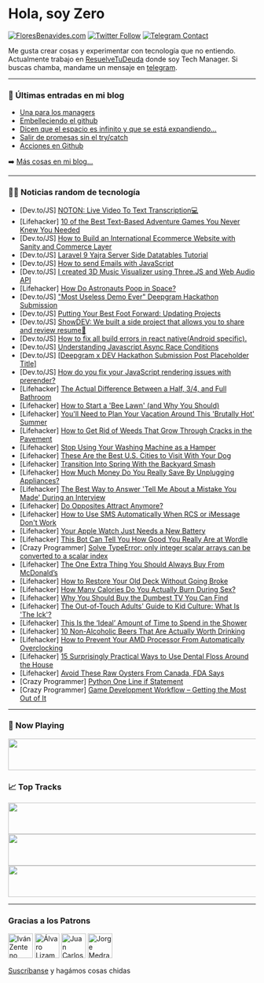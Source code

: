 # Hola, soy Zero

[![FloresBenavides.com](https://img.shields.io/website?down_message=oops&label=MiBlog&style=for-the-badge&up_message=online&url=https%3A%2F%2Ffloresbenavides.com)](https://floresbenavides.com) [![Twitter Follow](https://img.shields.io/twitter/follow/ZeroDragon?color=%231DA1F2&label=Follow&logo=twitter&logoColor=ffffff&style=for-the-badge)](https://twitter.com/zerodragon) [![Telegram Contact](https://img.shields.io/badge/escr%C3%ADbeme-ZeroDragon-%2326A5E4?style=for-the-badge&logo=telegram)](https://t.me/zerodragon)

Me gusta crear cosas y experimentar con tecnología que no entiendo.
Actualmente trabajo en [ResuelveTuDeuda](http://github.com/resuelve) donde soy Tech Manager.
Si buscas chamba, mandame un mensaje en [telegram](https://t.me/zerodragon).

---

### 📕 Últimas entradas en mi blog
<!-- BLOG-POST-LIST:START -->
- [Una para los managers](https://floresbenavides.com/una-para-los-managers/)
- [Embelleciendo el github](https://floresbenavides.com/embelleciendo-el-github/)
- [Dicen que el espacio es infinito y que se está expandiendo…](https://floresbenavides.com/dicen-que-el-espacio-es-infinito-y-que-se-esta-expandiendo/)
- [Salir de promesas sin el try/catch](https://floresbenavides.com/salir-de-promesas-sin-el-try-catch/)
- [Acciones en Github](https://floresbenavides.com/acciones-en-github/)
<!-- BLOG-POST-LIST:END -->

➡️ [Más cosas en mi blog...](https://floresbenavides.com)

---

### 👨‍💻 Noticias random de tecnología
<!-- TECH-POSTS:START -->
- [Dev.to/JS] [NOTON: Live Video To Text Transcription💻](https://dev.to/soham0047/noton-live-video-to-text-transcription-ka0)
- [Lifehacker] [10 of the Best Text-Based Adventure Games You Never Knew You Needed](https://lifehacker.com/10-of-the-best-text-based-adventure-games-you-never-kne-1848770935)
- [Dev.to/JS] [How to Build an International Ecommerce Website with Sanity and Commerce Layer](https://dev.to/bolajiayodeji/how-to-build-an-international-ecommerce-website-with-sanity-and-commerce-layer-555a)
- [Dev.to/JS] [Laravel 9 Yajra Server Side Datatables Tutorial](https://dev.to/sureshramani/laravel-9-yajra-server-side-datatables-tutorial-1bgd)
- [Dev.to/JS] [How to send Emails with JavaScript](https://dev.to/alexandramt/how-to-send-emails-with-javascript-ie3)
- [Dev.to/JS] [I created 3D Music Visualizer using Three.JS and Web Audio API](https://dev.to/l1ve4code/i-created-3d-music-visualizer-using-threejs-and-web-audio-api-1p83)
- [Lifehacker] [How Do Astronauts Poop in Space?](https://lifehacker.com/how-do-astronauts-shit-in-space-1848770799)
- [Dev.to/JS] [&quot;Most Useless Demo Ever&quot; Deepgram Hackathon Submission](https://dev.to/jzombie/most-useless-demo-ever-deepgram-hackathon-submission-54jn)
- [Dev.to/JS] [Putting Your Best Foot Forward: Updating Projects](https://dev.to/melguachun/putting-your-best-foot-forward-updating-projects-278n)
- [Dev.to/JS] [ShowDEV: We built a side project that allows you to share and review resume🧾](https://dev.to/namanvyas/showdev-we-built-a-side-project-that-allows-you-to-share-and-review-resume-3138)
- [Dev.to/JS] [How to fix all build errors in react native&lpar;Android specific&rpar;.](https://dev.to/stan6453/how-to-fix-all-build-errors-in-react-nativeandroid-specific-241f)
- [Dev.to/JS] [Understanding Javascript Async Race Conditions](https://dev.to/devsimplicity/understanding-javascript-async-race-conditions-19oh)
- [Dev.to/JS] [[Deepgram x DEV Hackathon Submission Post Placeholder Title]](https://dev.to/ernest2026/deepgram-x-dev-hackathon-submission-post-placeholder-title-46oh)
- [Dev.to/JS] [How do you fix your JavaScript rendering issues with prerender?](https://dev.to/xahin289/how-do-you-fix-your-javascript-rendering-issues-with-prerender-2ce5)
- [Lifehacker] [The Actual Difference Between a Half, 3/4, and Full Bathroom](https://lifehacker.com/the-actual-difference-between-a-half-3-4-and-full-bat-1848773483)
- [Lifehacker] [How to Start a &#39;Bee Lawn&#39; &lpar;and Why You Should&rpar;](https://lifehacker.com/how-to-start-a-bee-lawn-and-why-you-should-1848773490)
- [Lifehacker] [You&#39;ll Need to Plan Your Vacation Around This &#39;Brutally Hot&#39; Summer](https://lifehacker.com/youll-need-to-plan-your-vacation-around-this-brutally-h-1848773494)
- [Lifehacker] [How to Get Rid of Weeds That Grow Through Cracks in the Pavement](https://lifehacker.com/how-to-get-rid-of-weeds-that-grow-through-cracks-in-the-1848771475)
- [Lifehacker] [Stop Using Your Washing Machine as a Hamper](https://lifehacker.com/stop-using-your-washing-machine-as-a-hamper-1848771464)
- [Lifehacker] [These Are the Best U.S. Cities to Visit With Your Dog](https://lifehacker.com/these-are-the-best-u-s-cities-to-visit-with-your-dog-1848771493)
- [Lifehacker] [Transition Into Spring With the Backyard Smash](https://lifehacker.com/transition-into-spring-with-the-backyard-smash-1848770356)
- [Lifehacker] [How Much Money Do You Really Save By Unplugging Appliances?](https://lifehacker.com/how-much-money-do-you-really-save-by-unplugging-applian-1848763594)
- [Lifehacker] [The Best Way to Answer &#39;Tell Me About a Mistake You Made&#39; During an Interview](https://lifehacker.com/the-best-way-to-answer-tell-me-about-a-mistake-you-made-1848770251)
- [Lifehacker] [Do Opposites Attract Anymore?](https://lifehacker.com/do-opposites-attract-anymore-1848728003)
- [Lifehacker] [How to Use SMS Automatically When RCS or iMessage Don&#39;t Work](https://lifehacker.com/how-to-use-sms-automatically-when-rcs-or-imessage-dont-1848768400)
- [Lifehacker] [Your Apple Watch Just Needs a New Battery](https://lifehacker.com/your-apple-watch-just-needs-a-new-battery-1848769007)
- [Lifehacker] [This Bot Can Tell You How Good You Really Are at Wordle](https://lifehacker.com/this-bot-can-tell-you-how-good-you-really-are-at-wordle-1848769075)
- [Crazy Programmer] [Solve TypeError: only integer scalar arrays can be converted to a scalar index](https://www.thecrazyprogrammer.com/2022/04/only-integer-scalar-arrays-can-be-converted-to-a-scalar-index.html)
- [Lifehacker] [The One Extra Thing You Should Always Buy From McDonald’s](https://lifehacker.com/the-one-extra-thing-you-should-always-buy-from-mcdonald-1848765527)
- [Lifehacker] [How to Restore Your Old Deck Without Going Broke](https://lifehacker.com/how-to-restore-your-old-deck-without-going-broke-1848764994)
- [Lifehacker] [How Many Calories Do You Actually Burn During Sex?](https://lifehacker.com/how-many-calories-do-you-actually-burn-during-sex-1848764963)
- [Lifehacker] [Why You Should Buy the Dumbest TV You Can Find](https://lifehacker.com/why-you-should-buy-the-dumbest-tv-you-can-find-1848768646)
- [Lifehacker] [The Out-of-Touch Adults&#39; Guide to Kid Culture: What Is &#39;The Ick&#39;?](https://lifehacker.com/the-out-of-touch-adults-guide-to-kid-culture-what-is-t-1848767322)
- [Lifehacker] [This Is the ‘Ideal’ Amount of Time to Spend in the Shower](https://lifehacker.com/this-is-the-ideal-amount-of-time-to-spend-in-the-show-1848765787)
- [Lifehacker] [10 Non-Alcoholic Beers That Are Actually Worth Drinking](https://lifehacker.com/10-non-alcoholic-beers-that-are-actually-worth-drinking-1848764117)
- [Lifehacker] [How to Prevent Your AMD Processor From Automatically Overclocking](https://lifehacker.com/how-to-prevent-your-amd-processor-from-automatically-ov-1848764075)
- [Lifehacker] [15 Surprisingly Practical Ways to Use Dental Floss Around the House](https://lifehacker.com/15-surprisingly-practical-ways-to-use-dental-floss-arou-1848745159)
- [Lifehacker] [Avoid These Raw Oysters From Canada, FDA Says](https://lifehacker.com/avoid-these-raw-oysters-from-canada-fda-says-1848764765)
- [Crazy Programmer] [Python One Line if Statement](https://www.thecrazyprogrammer.com/2022/04/python-one-line-if.html)
- [Crazy Programmer] [Game Development Workflow – Getting the Most Out of It](https://www.thecrazyprogrammer.com/2022/04/game-development-workflow.html)<!-- TECH-POSTS:END -->

---

### 🎵 Now Playing
<a href="https://spotify-now-playing-dun.vercel.app/now-playing?open"><img src="https://spotify-now-playing-dun.vercel.app/now-playing" width="540" height="64"></a>

### 📈 Top Tracks
<a href="https://spotify-now-playing-dun.vercel.app/top-tracks?i=1&open"><img src="https://spotify-now-playing-dun.vercel.app/top-tracks?i=1" width="540" height="64"></a>
<a href="https://spotify-now-playing-dun.vercel.app/top-tracks?i=2&open"><img src="https://spotify-now-playing-dun.vercel.app/top-tracks?i=2" width="540" height="64"></a>
<a href="https://spotify-now-playing-dun.vercel.app/top-tracks?i=3&open"><img src="https://spotify-now-playing-dun.vercel.app/top-tracks?i=3" width="540" height="64"></a>

---

### Gracias a los Patrons
[<img src="https://avatars.githubusercontent.com/u/243380?v=4" alt="Iván Zenteno" width="50px">](https://github.com/k001) [<img src="https://avatars.githubusercontent.com/u/19955639?v=4" alt="Álvaro Lizama" width="50px">](https://github.com/alvarolizama) [<img src="https://avatars.githubusercontent.com/u/2718753?v=4" alt="Juan Carlos Ruiz" width="50px">](https://github.com/JuanCrg90) [<img src="https://avatars.githubusercontent.com/u/37025?v=4" alt="Jorge Medrano" width="50px">](https://github.com/h1pp1e) 

[Suscríbanse](https://www.patreon.com/zerodragon) y hagámos cosas chidas
